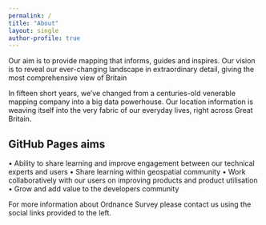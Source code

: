 ```yaml
---
permalink: /
title: "About"
layout: single
author-profile: true
---
```


Our aim is to provide mapping that informs, guides and inspires. Our vision is to reveal our ever-changing landscape in extraordinary detail, giving the most comprehensive view of Britain

In fifteen short years, we’ve changed from a centuries-old venerable mapping company into a big data powerhouse. Our location information is weaving itself into the very fabric of our everyday lives, right across Great Britain.

## GitHub Pages aims

•	Ability to share learning and improve engagement between our technical experts and users
•	Share learning within geospatial community
•	Work collaboratively with our users on improving products and product utilisation
•	Grow and add value to the developers community


For more information about Ordnance Survey please contact us using the social links provided to the left.

<br>
<br>

